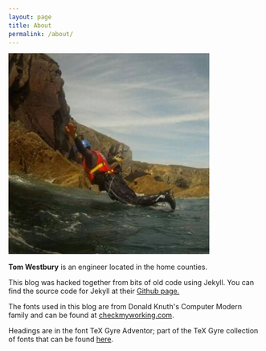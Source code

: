 ```yaml
---
layout: page
title: About
permalink: /about/
---
```

<div class="avatar">
  <img src="/assets/images/tom.jpg" alt='Tom' >
</div>

**Tom Westbury** is an engineer located in the home counties.

This blog was hacked together from bits of old code using Jekyll.
You can find the source code for Jekyll at their [Github page.](https://github.com/jekyll/jekyll)

The fonts used in this blog are from Donald Knuth's Computer Modern family and can be found at [checkmyworking.com](http://checkmyworking.com/cm-web-fonts/).

Headings are in the font TeX Gyre Adventor; part of the TeX Gyre collection of fonts that can be found [here](http://www.gust.org.pl/projects/e-foundry/tex-gyre).
